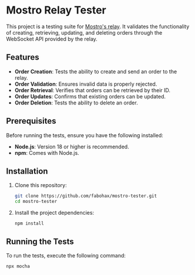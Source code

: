 # Mostro Relay Tester

This project is a testing suite for [Mostro's relay](wss://relay.mostro.network). It validates the functionality of creating, retrieving, updating, and deleting orders through the WebSocket API provided by the relay.

## Features

- **Order Creation**: Tests the ability to create and send an order to the relay.
- **Order Validation**: Ensures invalid data is properly rejected.
- **Order Retrieval**: Verifies that orders can be retrieved by their ID.
- **Order Updates**: Confirms that existing orders can be updated.
- **Order Deletion**: Tests the ability to delete an order.

## Prerequisites

Before running the tests, ensure you have the following installed:

- **Node.js**: Version 18 or higher is recommended.
- **npm**: Comes with Node.js.

## Installation

1. Clone this repository:
   ```bash
   git clone https://github.com/fabohax/mostro-tester.git
   cd mostro-tester
   ```

2. Install the project dependencies:

    ``npm install``
   
## Running the Tests

To run the tests, execute the following command:

``npx mocha``